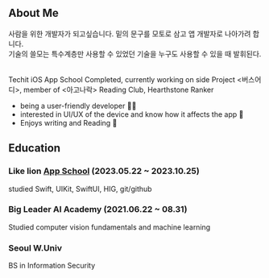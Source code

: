 ## About Me
사람을 위한 개발자가 되고싶습니다. 밑의 문구를 모토로 삼고 앱 개발자로 나아가려 합니다.<br>
기술의 쓸모는 특수계층만 사용할 수 있었던 기술을 누구도 사용할 수 있을 때 발휘된다.<br><br>

Techit iOS App School Completed, currently working on side Project <버스어디>, member of <아고나락> Reading Club, Hearthstone Ranker

- being a user-friendly developer 😶‍🌫️
- interested in UI/UX of the device and know how it affects the app 📱
- Enjoys writing and Reading 📝
  
## Education

### Like lion [App School](https://techit.education/school) (2023.05.22 ~ 2023.10.25)
studied Swift, UIKit, SwiftUI, HIG, git/github

### Big Leader AI Academy (2021.06.22 ~ 08.31)
Studied computer vision fundamentals and machine learning

### Seoul W.Univ 
BS in Information Security 


